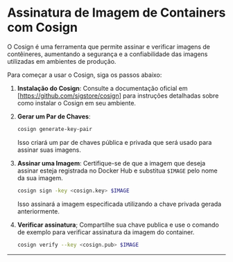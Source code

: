 # Assinatura de Imagem de Containers com Cosign

O Cosign é uma ferramenta que permite assinar e verificar imagens de contêineres, aumentando a segurança e a confiabilidade das imagens utilizadas em ambientes de produção. 

Para começar a usar o Cosign, siga os passos abaixo:

1. **Instalação do Cosign**: Consulte a documentação oficial em [https://github.com/sigstore/cosign] para instruções detalhadas sobre como instalar o Cosign em seu ambiente.

2. **Gerar um Par de Chaves**:
	```bash
	cosign generate-key-pair
	```
	Isso criará um par de chaves pública e privada que será usado para assinar suas imagens.

3. **Assinar uma Imagem**:
	Certifique-se de que a imagem que deseja assinar esteja registrada no Docker Hub e substitua `$IMAGE` pelo nome da sua imagem.
	```bash
	cosign sign -key <cosign.key> $IMAGE
	```
   	Isso assinará a imagem especificada utilizando a chave privada gerada anteriormente.

4. **Verificar assinatura**;
	Compartilhe sua chave publica e use o comando de exemplo para verificar assinatura da imagem do container.
	```bash
	cosign verify --key <cosign.pub> $IMAGE
	```
---

